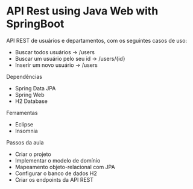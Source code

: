 # API Rest using Java Web with SpringBoot

API REST de usuários e departamentos, com os seguintes casos de uso:

- Buscar todos usuários -> /users
- Buscar um usuário pelo seu id -> /users/{id} 
- Inserir um novo usuário -> /users

Dependências
- Spring Data JPA
- Spring Web
- H2 Database

Ferramentas
- Eclipse
- Insomnia 

Passos da aula
- Criar o projeto
- Implementar o modelo de domínio
- Mapeamento objeto-relacional com JPA
- Configurar o banco de dados H2
- Criar os endpoints da API REST
